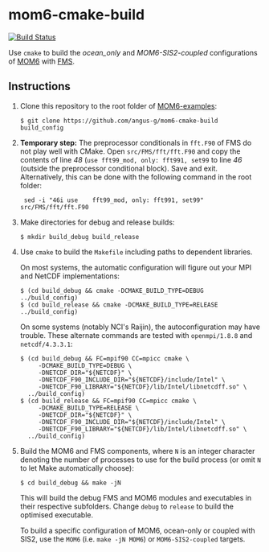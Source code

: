 # mom6-cmake-build

[![Build Status](https://travis-ci.org/angus-c/mom6-cmake-build.svg?branch=master)](https://travis-ci.org/angus-g/mom6-cmake-build)

Use `cmake` to build the *ocean_only* and *MOM6-SIS2-coupled* configurations of
[MOM6](https://github.com/NOAA-GFDL/MOM6) with
[FMS](https://github.com/NOAA-GFDL/FMS).

## Instructions
1. Clone this repository to the root folder of
   [MOM6-examples](https://github.com/NOAA-GFDL/MOM6-examples):

       $ git clone https://github.com/angus-g/mom6-cmake-build build_config

2. **Temporary step:**
   The preprocessor conditionals in `fft.F90` of FMS do not play well with
   CMake.  Open `src/FMS/fft/fft.F90` and copy the contents of line *48* (`use
   fft99_mod, only: fft991, set99` to line *46* (outside the preprocessor
   conditional block).  Save and exit.  Alternatively, this can be done with 
   the following command in the root folder:

        sed -i "46i use    fft99_mod, only: fft991, set99" src/FMS/fft/fft.F90

3. Make directories for debug and release builds:

       $ mkdir build_debug build_release

4. Use `cmake` to build the `Makefile` including paths to dependent libraries.

   On most systems, the automatic configuration will figure out your MPI and NetCDF
   implementations:

       $ (cd build_debug && cmake -DCMAKE_BUILD_TYPE=DEBUG ../build_config)
       $ (cd build_release && cmake -DCMAKE_BUILD_TYPE=RELEASE ../build_config)
       
   On some systems (notably NCI's Raijin), the autoconfiguration may have trouble.
   These alternate commands are tested with `openmpi/1.8.8` and `netcdf/4.3.3.1`:
   
       $ (cd build_debug && FC=mpif90 CC=mpicc cmake \
            -DCMAKE_BUILD_TYPE=DEBUG \
            -DNETCDF_DIR="${NETCDF}" \
            -DNETCDF_F90_INCLUDE_DIR="${NETCDF}/include/Intel" \
            -DNETCDF_F90_LIBRARY="${NETCDF}/lib/Intel/libnetcdff.so" \
         ../build_config)
       $ (cd build_release && FC=mpif90 CC=mpicc cmake \
            -DCMAKE_BUILD_TYPE=RELEASE \
            -DNETCDF_DIR="${NETCDF}" \
            -DNETCDF_F90_INCLUDE_DIR="${NETCDF}/include/Intel" \
            -DNETCDF_F90_LIBRARY="${NETCDF}/lib/Intel/libnetcdff.so" \
         ../build_config)

5. Build the MOM6 and FMS components, where `N` is an integer character denoting
   the number of processes to use for the build process (or omit `N` to let Make
   automatically choose):

       $ cd build_debug && make -jN

   This will build the debug FMS and MOM6 modules and executables in their respective
   subfolders.  Change `debug` to `release` to build the optimised executable.
   
   To build a specific configuration of MOM6, ocean-only or coupled with SIS2, use the
   `MOM6` (i.e. `make -jN MOM6`) or `MOM6-SIS2-coupled` targets.
